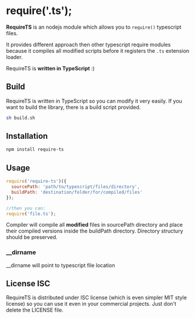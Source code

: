 # __require('.ts');__

**RequireTS** is an nodejs module which allows you to `require()` typescript files.

It provides different approach then other typescript require modules because it compiles all modified scripts before it registers the `.ts` extension loader.

RequireTS is **written in TypeScript** :) 

## Build

RequireTS is written in TypeScript so you can modify it very easily.
If you want to build the library, there is a build script provided.

```sh
sh build.sh
```

## Installation

```sh
npm install require-ts
```

## Usage

```js
require('require-ts')({
  sourcePath: 'path/to/typescript/files/directory',
  buildPath: 'destination/folder/for/compiled/files'
});

//then you can:
require('file.ts');
```

Compiler will compile all **modified** files in sourcePath directory and place their compiled versions inside the buildPath directory. Directory structury should be preserved. 

### __dirname

__dirname will point to typescript file location

## License ISC

RequireTS is distributed under ISC license (which is even simpler MIT style license) so you can use it even in your commercial projects. Just don't delete the LICENSE file.